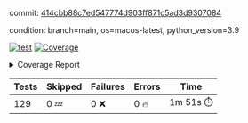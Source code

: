 commit: [414cbb88c7ed547774d903ff871c5ad3d9307084](https://github.com/rcmdnk/homebrew-file/tree/414cbb88c7ed547774d903ff871c5ad3d9307084)

condition: branch=main, os=macos-latest, python_version=3.9

[![test](https://github.com/rcmdnk/homebrew-file/actions/workflows/test.yml/badge.svg)](https://github.com/rcmdnk/homebrew-file/actions/runs/15762996662)
<a href="https://github.com/rcmdnk/homebrew-file/blob/414cbb88c7ed547774d903ff871c5ad3d9307084/README.md"><img alt="Coverage" src="https://img.shields.io/badge/Coverage-62%25-yellow.svg" /></a><details><summary>Coverage Report </summary><table><tr><th>File</th><th>Stmts</th><th>Miss</th><th>Cover</th><th>Missing</th></tr><tbody><tr><td colspan="5"><b>bin</b></td></tr><tr><td>&nbsp; &nbsp;<a href="https://github.com/rcmdnk/homebrew-file/blob/414cbb88c7ed547774d903ff871c5ad3d9307084/bin/brew-file">brew-file</a></td><td>2168</td><td>820</td><td>62%</td><td><a href="https://github.com/rcmdnk/homebrew-file/blob/414cbb88c7ed547774d903ff871c5ad3d9307084/bin/brew-file#L56-L62">56&ndash;62</a>, <a href="https://github.com/rcmdnk/homebrew-file/blob/414cbb88c7ed547774d903ff871c5ad3d9307084/bin/brew-file#L149">149</a>, <a href="https://github.com/rcmdnk/homebrew-file/blob/414cbb88c7ed547774d903ff871c5ad3d9307084/bin/brew-file#L161">161</a>, <a href="https://github.com/rcmdnk/homebrew-file/blob/414cbb88c7ed547774d903ff871c5ad3d9307084/bin/brew-file#L210">210</a>, <a href="https://github.com/rcmdnk/homebrew-file/blob/414cbb88c7ed547774d903ff871c5ad3d9307084/bin/brew-file#L304">304</a>, <a href="https://github.com/rcmdnk/homebrew-file/blob/414cbb88c7ed547774d903ff871c5ad3d9307084/bin/brew-file#L307">307</a>, <a href="https://github.com/rcmdnk/homebrew-file/blob/414cbb88c7ed547774d903ff871c5ad3d9307084/bin/brew-file#L375-L377">375&ndash;377</a>, <a href="https://github.com/rcmdnk/homebrew-file/blob/414cbb88c7ed547774d903ff871c5ad3d9307084/bin/brew-file#L386-L387">386&ndash;387</a>, <a href="https://github.com/rcmdnk/homebrew-file/blob/414cbb88c7ed547774d903ff871c5ad3d9307084/bin/brew-file#L481">481</a>, <a href="https://github.com/rcmdnk/homebrew-file/blob/414cbb88c7ed547774d903ff871c5ad3d9307084/bin/brew-file#L487-L490">487&ndash;490</a>, <a href="https://github.com/rcmdnk/homebrew-file/blob/414cbb88c7ed547774d903ff871c5ad3d9307084/bin/brew-file#L528-L552">528&ndash;552</a>, <a href="https://github.com/rcmdnk/homebrew-file/blob/414cbb88c7ed547774d903ff871c5ad3d9307084/bin/brew-file#L556-L564">556&ndash;564</a>, <a href="https://github.com/rcmdnk/homebrew-file/blob/414cbb88c7ed547774d903ff871c5ad3d9307084/bin/brew-file#L690">690</a>, <a href="https://github.com/rcmdnk/homebrew-file/blob/414cbb88c7ed547774d903ff871c5ad3d9307084/bin/brew-file#L810-L814">810&ndash;814</a>, <a href="https://github.com/rcmdnk/homebrew-file/blob/414cbb88c7ed547774d903ff871c5ad3d9307084/bin/brew-file#L827-L832">827&ndash;832</a>, <a href="https://github.com/rcmdnk/homebrew-file/blob/414cbb88c7ed547774d903ff871c5ad3d9307084/bin/brew-file#L843">843</a>, <a href="https://github.com/rcmdnk/homebrew-file/blob/414cbb88c7ed547774d903ff871c5ad3d9307084/bin/brew-file#L860">860</a>, <a href="https://github.com/rcmdnk/homebrew-file/blob/414cbb88c7ed547774d903ff871c5ad3d9307084/bin/brew-file#L864-L872">864&ndash;872</a>, <a href="https://github.com/rcmdnk/homebrew-file/blob/414cbb88c7ed547774d903ff871c5ad3d9307084/bin/brew-file#L881-L884">881&ndash;884</a>, <a href="https://github.com/rcmdnk/homebrew-file/blob/414cbb88c7ed547774d903ff871c5ad3d9307084/bin/brew-file#L886-L889">886&ndash;889</a>, <a href="https://github.com/rcmdnk/homebrew-file/blob/414cbb88c7ed547774d903ff871c5ad3d9307084/bin/brew-file#L891-L894">891&ndash;894</a>, <a href="https://github.com/rcmdnk/homebrew-file/blob/414cbb88c7ed547774d903ff871c5ad3d9307084/bin/brew-file#L905-L923">905&ndash;923</a>, <a href="https://github.com/rcmdnk/homebrew-file/blob/414cbb88c7ed547774d903ff871c5ad3d9307084/bin/brew-file#L974-L984">974&ndash;984</a>, <a href="https://github.com/rcmdnk/homebrew-file/blob/414cbb88c7ed547774d903ff871c5ad3d9307084/bin/brew-file#L987-L1014">987&ndash;1014</a>, <a href="https://github.com/rcmdnk/homebrew-file/blob/414cbb88c7ed547774d903ff871c5ad3d9307084/bin/brew-file#L1030-L1045">1030&ndash;1045</a>, <a href="https://github.com/rcmdnk/homebrew-file/blob/414cbb88c7ed547774d903ff871c5ad3d9307084/bin/brew-file#L1087">1087</a>, <a href="https://github.com/rcmdnk/homebrew-file/blob/414cbb88c7ed547774d903ff871c5ad3d9307084/bin/brew-file#L1103-L1108">1103&ndash;1108</a>, <a href="https://github.com/rcmdnk/homebrew-file/blob/414cbb88c7ed547774d903ff871c5ad3d9307084/bin/brew-file#L1112-L1114">1112&ndash;1114</a>, <a href="https://github.com/rcmdnk/homebrew-file/blob/414cbb88c7ed547774d903ff871c5ad3d9307084/bin/brew-file#L1118-L1121">1118&ndash;1121</a>, <a href="https://github.com/rcmdnk/homebrew-file/blob/414cbb88c7ed547774d903ff871c5ad3d9307084/bin/brew-file#L1125-L1127">1125&ndash;1127</a>, <a href="https://github.com/rcmdnk/homebrew-file/blob/414cbb88c7ed547774d903ff871c5ad3d9307084/bin/brew-file#L1131-L1133">1131&ndash;1133</a>, <a href="https://github.com/rcmdnk/homebrew-file/blob/414cbb88c7ed547774d903ff871c5ad3d9307084/bin/brew-file#L1137-L1139">1137&ndash;1139</a>, <a href="https://github.com/rcmdnk/homebrew-file/blob/414cbb88c7ed547774d903ff871c5ad3d9307084/bin/brew-file#L1143-L1145">1143&ndash;1145</a>, <a href="https://github.com/rcmdnk/homebrew-file/blob/414cbb88c7ed547774d903ff871c5ad3d9307084/bin/brew-file#L1149-L1151">1149&ndash;1151</a>, <a href="https://github.com/rcmdnk/homebrew-file/blob/414cbb88c7ed547774d903ff871c5ad3d9307084/bin/brew-file#L1155-L1158">1155&ndash;1158</a>, <a href="https://github.com/rcmdnk/homebrew-file/blob/414cbb88c7ed547774d903ff871c5ad3d9307084/bin/brew-file#L1162-L1164">1162&ndash;1164</a>, <a href="https://github.com/rcmdnk/homebrew-file/blob/414cbb88c7ed547774d903ff871c5ad3d9307084/bin/brew-file#L1182">1182</a>, <a href="https://github.com/rcmdnk/homebrew-file/blob/414cbb88c7ed547774d903ff871c5ad3d9307084/bin/brew-file#L1232-L1234">1232&ndash;1234</a>, <a href="https://github.com/rcmdnk/homebrew-file/blob/414cbb88c7ed547774d903ff871c5ad3d9307084/bin/brew-file#L1237">1237</a>, <a href="https://github.com/rcmdnk/homebrew-file/blob/414cbb88c7ed547774d903ff871c5ad3d9307084/bin/brew-file#L1243">1243</a>, <a href="https://github.com/rcmdnk/homebrew-file/blob/414cbb88c7ed547774d903ff871c5ad3d9307084/bin/brew-file#L1265-L1268">1265&ndash;1268</a>, <a href="https://github.com/rcmdnk/homebrew-file/blob/414cbb88c7ed547774d903ff871c5ad3d9307084/bin/brew-file#L1346">1346</a>, <a href="https://github.com/rcmdnk/homebrew-file/blob/414cbb88c7ed547774d903ff871c5ad3d9307084/bin/brew-file#L1383">1383</a>, <a href="https://github.com/rcmdnk/homebrew-file/blob/414cbb88c7ed547774d903ff871c5ad3d9307084/bin/brew-file#L1420">1420</a>, <a href="https://github.com/rcmdnk/homebrew-file/blob/414cbb88c7ed547774d903ff871c5ad3d9307084/bin/brew-file#L1423">1423</a>, <a href="https://github.com/rcmdnk/homebrew-file/blob/414cbb88c7ed547774d903ff871c5ad3d9307084/bin/brew-file#L1435">1435</a>, <a href="https://github.com/rcmdnk/homebrew-file/blob/414cbb88c7ed547774d903ff871c5ad3d9307084/bin/brew-file#L1437">1437</a>, <a href="https://github.com/rcmdnk/homebrew-file/blob/414cbb88c7ed547774d903ff871c5ad3d9307084/bin/brew-file#L1472-L1473">1472&ndash;1473</a>, <a href="https://github.com/rcmdnk/homebrew-file/blob/414cbb88c7ed547774d903ff871c5ad3d9307084/bin/brew-file#L1478-L1481">1478&ndash;1481</a>, <a href="https://github.com/rcmdnk/homebrew-file/blob/414cbb88c7ed547774d903ff871c5ad3d9307084/bin/brew-file#L1511-L1538">1511&ndash;1538</a>, <a href="https://github.com/rcmdnk/homebrew-file/blob/414cbb88c7ed547774d903ff871c5ad3d9307084/bin/brew-file#L1545">1545</a>, <a href="https://github.com/rcmdnk/homebrew-file/blob/414cbb88c7ed547774d903ff871c5ad3d9307084/bin/brew-file#L1547">1547</a>, <a href="https://github.com/rcmdnk/homebrew-file/blob/414cbb88c7ed547774d903ff871c5ad3d9307084/bin/brew-file#L1556-L1557">1556&ndash;1557</a>, <a href="https://github.com/rcmdnk/homebrew-file/blob/414cbb88c7ed547774d903ff871c5ad3d9307084/bin/brew-file#L1562">1562</a>, <a href="https://github.com/rcmdnk/homebrew-file/blob/414cbb88c7ed547774d903ff871c5ad3d9307084/bin/brew-file#L1568">1568</a>, <a href="https://github.com/rcmdnk/homebrew-file/blob/414cbb88c7ed547774d903ff871c5ad3d9307084/bin/brew-file#L1572-L1583">1572&ndash;1583</a>, <a href="https://github.com/rcmdnk/homebrew-file/blob/414cbb88c7ed547774d903ff871c5ad3d9307084/bin/brew-file#L1586-L1591">1586&ndash;1591</a>, <a href="https://github.com/rcmdnk/homebrew-file/blob/414cbb88c7ed547774d903ff871c5ad3d9307084/bin/brew-file#L1602-L1622">1602&ndash;1622</a>, <a href="https://github.com/rcmdnk/homebrew-file/blob/414cbb88c7ed547774d903ff871c5ad3d9307084/bin/brew-file#L1650">1650</a>, <a href="https://github.com/rcmdnk/homebrew-file/blob/414cbb88c7ed547774d903ff871c5ad3d9307084/bin/brew-file#L1689-L1696">1689&ndash;1696</a>, <a href="https://github.com/rcmdnk/homebrew-file/blob/414cbb88c7ed547774d903ff871c5ad3d9307084/bin/brew-file#L1703-L1711">1703&ndash;1711</a>, <a href="https://github.com/rcmdnk/homebrew-file/blob/414cbb88c7ed547774d903ff871c5ad3d9307084/bin/brew-file#L1727">1727</a>, <a href="https://github.com/rcmdnk/homebrew-file/blob/414cbb88c7ed547774d903ff871c5ad3d9307084/bin/brew-file#L1737">1737</a>, <a href="https://github.com/rcmdnk/homebrew-file/blob/414cbb88c7ed547774d903ff871c5ad3d9307084/bin/brew-file#L1743">1743</a>, <a href="https://github.com/rcmdnk/homebrew-file/blob/414cbb88c7ed547774d903ff871c5ad3d9307084/bin/brew-file#L1753">1753</a>, <a href="https://github.com/rcmdnk/homebrew-file/blob/414cbb88c7ed547774d903ff871c5ad3d9307084/bin/brew-file#L1762-L1763">1762&ndash;1763</a>, <a href="https://github.com/rcmdnk/homebrew-file/blob/414cbb88c7ed547774d903ff871c5ad3d9307084/bin/brew-file#L1767">1767</a>, <a href="https://github.com/rcmdnk/homebrew-file/blob/414cbb88c7ed547774d903ff871c5ad3d9307084/bin/brew-file#L1773">1773</a>, <a href="https://github.com/rcmdnk/homebrew-file/blob/414cbb88c7ed547774d903ff871c5ad3d9307084/bin/brew-file#L1779-L1783">1779&ndash;1783</a>, <a href="https://github.com/rcmdnk/homebrew-file/blob/414cbb88c7ed547774d903ff871c5ad3d9307084/bin/brew-file#L1799-L1806">1799&ndash;1806</a>, <a href="https://github.com/rcmdnk/homebrew-file/blob/414cbb88c7ed547774d903ff871c5ad3d9307084/bin/brew-file#L1813-L1817">1813&ndash;1817</a>, <a href="https://github.com/rcmdnk/homebrew-file/blob/414cbb88c7ed547774d903ff871c5ad3d9307084/bin/brew-file#L1821">1821</a>, <a href="https://github.com/rcmdnk/homebrew-file/blob/414cbb88c7ed547774d903ff871c5ad3d9307084/bin/brew-file#L1834-L1835">1834&ndash;1835</a>, <a href="https://github.com/rcmdnk/homebrew-file/blob/414cbb88c7ed547774d903ff871c5ad3d9307084/bin/brew-file#L1856-L1964">1856&ndash;1964</a>, <a href="https://github.com/rcmdnk/homebrew-file/blob/414cbb88c7ed547774d903ff871c5ad3d9307084/bin/brew-file#L1967-L1976">1967&ndash;1976</a>, <a href="https://github.com/rcmdnk/homebrew-file/blob/414cbb88c7ed547774d903ff871c5ad3d9307084/bin/brew-file#L1989">1989</a>, <a href="https://github.com/rcmdnk/homebrew-file/blob/414cbb88c7ed547774d903ff871c5ad3d9307084/bin/brew-file#L1994">1994</a>, <a href="https://github.com/rcmdnk/homebrew-file/blob/414cbb88c7ed547774d903ff871c5ad3d9307084/bin/brew-file#L1999-L2038">1999&ndash;2038</a>, <a href="https://github.com/rcmdnk/homebrew-file/blob/414cbb88c7ed547774d903ff871c5ad3d9307084/bin/brew-file#L2048-L2075">2048&ndash;2075</a>, <a href="https://github.com/rcmdnk/homebrew-file/blob/414cbb88c7ed547774d903ff871c5ad3d9307084/bin/brew-file#L2079-L2145">2079&ndash;2145</a>, <a href="https://github.com/rcmdnk/homebrew-file/blob/414cbb88c7ed547774d903ff871c5ad3d9307084/bin/brew-file#L2152-L2155">2152&ndash;2155</a>, <a href="https://github.com/rcmdnk/homebrew-file/blob/414cbb88c7ed547774d903ff871c5ad3d9307084/bin/brew-file#L2164-L2167">2164&ndash;2167</a>, <a href="https://github.com/rcmdnk/homebrew-file/blob/414cbb88c7ed547774d903ff871c5ad3d9307084/bin/brew-file#L2176-L2179">2176&ndash;2179</a>, <a href="https://github.com/rcmdnk/homebrew-file/blob/414cbb88c7ed547774d903ff871c5ad3d9307084/bin/brew-file#L2188-L2209">2188&ndash;2209</a>, <a href="https://github.com/rcmdnk/homebrew-file/blob/414cbb88c7ed547774d903ff871c5ad3d9307084/bin/brew-file#L2219-L2237">2219&ndash;2237</a>, <a href="https://github.com/rcmdnk/homebrew-file/blob/414cbb88c7ed547774d903ff871c5ad3d9307084/bin/brew-file#L2246-L2256">2246&ndash;2256</a>, <a href="https://github.com/rcmdnk/homebrew-file/blob/414cbb88c7ed547774d903ff871c5ad3d9307084/bin/brew-file#L2259-L2274">2259&ndash;2274</a>, <a href="https://github.com/rcmdnk/homebrew-file/blob/414cbb88c7ed547774d903ff871c5ad3d9307084/bin/brew-file#L2277-L2289">2277&ndash;2289</a>, <a href="https://github.com/rcmdnk/homebrew-file/blob/414cbb88c7ed547774d903ff871c5ad3d9307084/bin/brew-file#L2296">2296</a>, <a href="https://github.com/rcmdnk/homebrew-file/blob/414cbb88c7ed547774d903ff871c5ad3d9307084/bin/brew-file#L2300-L2307">2300&ndash;2307</a>, <a href="https://github.com/rcmdnk/homebrew-file/blob/414cbb88c7ed547774d903ff871c5ad3d9307084/bin/brew-file#L2314-L2315">2314&ndash;2315</a>, <a href="https://github.com/rcmdnk/homebrew-file/blob/414cbb88c7ed547774d903ff871c5ad3d9307084/bin/brew-file#L2344">2344</a>, <a href="https://github.com/rcmdnk/homebrew-file/blob/414cbb88c7ed547774d903ff871c5ad3d9307084/bin/brew-file#L2350">2350</a>, <a href="https://github.com/rcmdnk/homebrew-file/blob/414cbb88c7ed547774d903ff871c5ad3d9307084/bin/brew-file#L2358-L2362">2358&ndash;2362</a>, <a href="https://github.com/rcmdnk/homebrew-file/blob/414cbb88c7ed547774d903ff871c5ad3d9307084/bin/brew-file#L2373-L2376">2373&ndash;2376</a>, <a href="https://github.com/rcmdnk/homebrew-file/blob/414cbb88c7ed547774d903ff871c5ad3d9307084/bin/brew-file#L2383">2383</a>, <a href="https://github.com/rcmdnk/homebrew-file/blob/414cbb88c7ed547774d903ff871c5ad3d9307084/bin/brew-file#L2390">2390</a>, <a href="https://github.com/rcmdnk/homebrew-file/blob/414cbb88c7ed547774d903ff871c5ad3d9307084/bin/brew-file#L2394">2394</a>, <a href="https://github.com/rcmdnk/homebrew-file/blob/414cbb88c7ed547774d903ff871c5ad3d9307084/bin/brew-file#L2415-L2448">2415&ndash;2448</a>, <a href="https://github.com/rcmdnk/homebrew-file/blob/414cbb88c7ed547774d903ff871c5ad3d9307084/bin/brew-file#L2468">2468</a>, <a href="https://github.com/rcmdnk/homebrew-file/blob/414cbb88c7ed547774d903ff871c5ad3d9307084/bin/brew-file#L2485-L2486">2485&ndash;2486</a>, <a href="https://github.com/rcmdnk/homebrew-file/blob/414cbb88c7ed547774d903ff871c5ad3d9307084/bin/brew-file#L2490">2490</a>, <a href="https://github.com/rcmdnk/homebrew-file/blob/414cbb88c7ed547774d903ff871c5ad3d9307084/bin/brew-file#L2495-L2496">2495&ndash;2496</a>, <a href="https://github.com/rcmdnk/homebrew-file/blob/414cbb88c7ed547774d903ff871c5ad3d9307084/bin/brew-file#L2502-L2522">2502&ndash;2522</a>, <a href="https://github.com/rcmdnk/homebrew-file/blob/414cbb88c7ed547774d903ff871c5ad3d9307084/bin/brew-file#L2526-L2536">2526&ndash;2536</a>, <a href="https://github.com/rcmdnk/homebrew-file/blob/414cbb88c7ed547774d903ff871c5ad3d9307084/bin/brew-file#L2539">2539</a>, <a href="https://github.com/rcmdnk/homebrew-file/blob/414cbb88c7ed547774d903ff871c5ad3d9307084/bin/brew-file#L2555">2555</a>, <a href="https://github.com/rcmdnk/homebrew-file/blob/414cbb88c7ed547774d903ff871c5ad3d9307084/bin/brew-file#L2559-L2565">2559&ndash;2565</a>, <a href="https://github.com/rcmdnk/homebrew-file/blob/414cbb88c7ed547774d903ff871c5ad3d9307084/bin/brew-file#L2567">2567</a>, <a href="https://github.com/rcmdnk/homebrew-file/blob/414cbb88c7ed547774d903ff871c5ad3d9307084/bin/brew-file#L2573">2573</a>, <a href="https://github.com/rcmdnk/homebrew-file/blob/414cbb88c7ed547774d903ff871c5ad3d9307084/bin/brew-file#L2602-L2614">2602&ndash;2614</a>, <a href="https://github.com/rcmdnk/homebrew-file/blob/414cbb88c7ed547774d903ff871c5ad3d9307084/bin/brew-file#L2630-L2631">2630&ndash;2631</a>, <a href="https://github.com/rcmdnk/homebrew-file/blob/414cbb88c7ed547774d903ff871c5ad3d9307084/bin/brew-file#L2633">2633</a>, <a href="https://github.com/rcmdnk/homebrew-file/blob/414cbb88c7ed547774d903ff871c5ad3d9307084/bin/brew-file#L2643">2643</a>, <a href="https://github.com/rcmdnk/homebrew-file/blob/414cbb88c7ed547774d903ff871c5ad3d9307084/bin/brew-file#L2658-L2905">2658&ndash;2905</a>, <a href="https://github.com/rcmdnk/homebrew-file/blob/414cbb88c7ed547774d903ff871c5ad3d9307084/bin/brew-file#L2928-L2930">2928&ndash;2930</a>, <a href="https://github.com/rcmdnk/homebrew-file/blob/414cbb88c7ed547774d903ff871c5ad3d9307084/bin/brew-file#L2939-L2949">2939&ndash;2949</a>, <a href="https://github.com/rcmdnk/homebrew-file/blob/414cbb88c7ed547774d903ff871c5ad3d9307084/bin/brew-file#L2961-L2967">2961&ndash;2967</a>, <a href="https://github.com/rcmdnk/homebrew-file/blob/414cbb88c7ed547774d903ff871c5ad3d9307084/bin/brew-file#L2979-L3003">2979&ndash;3003</a>, <a href="https://github.com/rcmdnk/homebrew-file/blob/414cbb88c7ed547774d903ff871c5ad3d9307084/bin/brew-file#L3009-L3046">3009&ndash;3046</a>, <a href="https://github.com/rcmdnk/homebrew-file/blob/414cbb88c7ed547774d903ff871c5ad3d9307084/bin/brew-file#L3054-L3078">3054&ndash;3078</a>, <a href="https://github.com/rcmdnk/homebrew-file/blob/414cbb88c7ed547774d903ff871c5ad3d9307084/bin/brew-file#L3082-L3095">3082&ndash;3095</a>, <a href="https://github.com/rcmdnk/homebrew-file/blob/414cbb88c7ed547774d903ff871c5ad3d9307084/bin/brew-file#L3099-L3112">3099&ndash;3112</a>, <a href="https://github.com/rcmdnk/homebrew-file/blob/414cbb88c7ed547774d903ff871c5ad3d9307084/bin/brew-file#L3116">3116</a>, <a href="https://github.com/rcmdnk/homebrew-file/blob/414cbb88c7ed547774d903ff871c5ad3d9307084/bin/brew-file#L3129-L3135">3129&ndash;3135</a>, <a href="https://github.com/rcmdnk/homebrew-file/blob/414cbb88c7ed547774d903ff871c5ad3d9307084/bin/brew-file#L3161-L3162">3161&ndash;3162</a>, <a href="https://github.com/rcmdnk/homebrew-file/blob/414cbb88c7ed547774d903ff871c5ad3d9307084/bin/brew-file#L3253">3253</a>, <a href="https://github.com/rcmdnk/homebrew-file/blob/414cbb88c7ed547774d903ff871c5ad3d9307084/bin/brew-file#L3255">3255</a>, <a href="https://github.com/rcmdnk/homebrew-file/blob/414cbb88c7ed547774d903ff871c5ad3d9307084/bin/brew-file#L3260-L3271">3260&ndash;3271</a>, <a href="https://github.com/rcmdnk/homebrew-file/blob/414cbb88c7ed547774d903ff871c5ad3d9307084/bin/brew-file#L3287">3287</a>, <a href="https://github.com/rcmdnk/homebrew-file/blob/414cbb88c7ed547774d903ff871c5ad3d9307084/bin/brew-file#L3305-L3322">3305&ndash;3322</a>, <a href="https://github.com/rcmdnk/homebrew-file/blob/414cbb88c7ed547774d903ff871c5ad3d9307084/bin/brew-file#L3345">3345</a>, <a href="https://github.com/rcmdnk/homebrew-file/blob/414cbb88c7ed547774d903ff871c5ad3d9307084/bin/brew-file#L3351">3351</a>, <a href="https://github.com/rcmdnk/homebrew-file/blob/414cbb88c7ed547774d903ff871c5ad3d9307084/bin/brew-file#L3355-L3366">3355&ndash;3366</a>, <a href="https://github.com/rcmdnk/homebrew-file/blob/414cbb88c7ed547774d903ff871c5ad3d9307084/bin/brew-file#L3375">3375</a>, <a href="https://github.com/rcmdnk/homebrew-file/blob/414cbb88c7ed547774d903ff871c5ad3d9307084/bin/brew-file#L3387">3387</a>, <a href="https://github.com/rcmdnk/homebrew-file/blob/414cbb88c7ed547774d903ff871c5ad3d9307084/bin/brew-file#L3389-L3393">3389&ndash;3393</a>, <a href="https://github.com/rcmdnk/homebrew-file/blob/414cbb88c7ed547774d903ff871c5ad3d9307084/bin/brew-file#L3397-L3400">3397&ndash;3400</a>, <a href="https://github.com/rcmdnk/homebrew-file/blob/414cbb88c7ed547774d903ff871c5ad3d9307084/bin/brew-file#L3403-L3406">3403&ndash;3406</a>, <a href="https://github.com/rcmdnk/homebrew-file/blob/414cbb88c7ed547774d903ff871c5ad3d9307084/bin/brew-file#L3409-L3417">3409&ndash;3417</a>, <a href="https://github.com/rcmdnk/homebrew-file/blob/414cbb88c7ed547774d903ff871c5ad3d9307084/bin/brew-file#L3446-L3453">3446&ndash;3453</a>, <a href="https://github.com/rcmdnk/homebrew-file/blob/414cbb88c7ed547774d903ff871c5ad3d9307084/bin/brew-file#L3464-L3471">3464&ndash;3471</a>, <a href="https://github.com/rcmdnk/homebrew-file/blob/414cbb88c7ed547774d903ff871c5ad3d9307084/bin/brew-file#L3552-L3554">3552&ndash;3554</a>, <a href="https://github.com/rcmdnk/homebrew-file/blob/414cbb88c7ed547774d903ff871c5ad3d9307084/bin/brew-file#L3577">3577</a>, <a href="https://github.com/rcmdnk/homebrew-file/blob/414cbb88c7ed547774d903ff871c5ad3d9307084/bin/brew-file#L3583">3583</a>, <a href="https://github.com/rcmdnk/homebrew-file/blob/414cbb88c7ed547774d903ff871c5ad3d9307084/bin/brew-file#L4146-L4147">4146&ndash;4147</a>, <a href="https://github.com/rcmdnk/homebrew-file/blob/414cbb88c7ed547774d903ff871c5ad3d9307084/bin/brew-file#L4150">4150</a>, <a href="https://github.com/rcmdnk/homebrew-file/blob/414cbb88c7ed547774d903ff871c5ad3d9307084/bin/brew-file#L4154">4154</a>, <a href="https://github.com/rcmdnk/homebrew-file/blob/414cbb88c7ed547774d903ff871c5ad3d9307084/bin/brew-file#L4162">4162</a>, <a href="https://github.com/rcmdnk/homebrew-file/blob/414cbb88c7ed547774d903ff871c5ad3d9307084/bin/brew-file#L4167-L4169">4167&ndash;4169</a>, <a href="https://github.com/rcmdnk/homebrew-file/blob/414cbb88c7ed547774d903ff871c5ad3d9307084/bin/brew-file#L4171-L4173">4171&ndash;4173</a>, <a href="https://github.com/rcmdnk/homebrew-file/blob/414cbb88c7ed547774d903ff871c5ad3d9307084/bin/brew-file#L4178-L4179">4178&ndash;4179</a>, <a href="https://github.com/rcmdnk/homebrew-file/blob/414cbb88c7ed547774d903ff871c5ad3d9307084/bin/brew-file#L4181-L4183">4181&ndash;4183</a>, <a href="https://github.com/rcmdnk/homebrew-file/blob/414cbb88c7ed547774d903ff871c5ad3d9307084/bin/brew-file#L4185-L4186">4185&ndash;4186</a>, <a href="https://github.com/rcmdnk/homebrew-file/blob/414cbb88c7ed547774d903ff871c5ad3d9307084/bin/brew-file#L4188-L4262">4188&ndash;4262</a>, <a href="https://github.com/rcmdnk/homebrew-file/blob/414cbb88c7ed547774d903ff871c5ad3d9307084/bin/brew-file#L4268-L4278">4268&ndash;4278</a></td></tr><tr><td><b>TOTAL</b></td><td><b>2168</b></td><td><b>820</b></td><td><b>62%</b></td><td>&nbsp;</td></tr></tbody></table></details>

| Tests | Skipped | Failures | Errors | Time |
| ----- | ------- | -------- | -------- | ------------------ |
| 129 | 0 :zzz: | 0 :x: | 0 :fire: | 1m 51s :stopwatch: |

